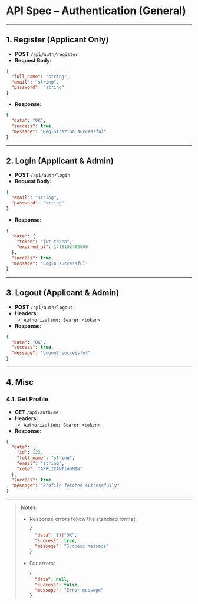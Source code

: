 # API Spec – Authentication (General)

---

## 1. Register (Applicant Only)
- **POST** `/api/auth/register`
- **Request Body:**
```json
{
  "full_name": "string",
  "email": "string",
  "password": "string"
}
```
- **Response:**
```json
{
  "data": "OK",
  "success": true,
  "message": "Registration successful"
}
```

---

## 2. Login (Applicant & Admin)
- **POST** `/api/auth/login`
- **Request Body:**
```json
{
  "email": "string",
  "password": "string"
}
```
- **Response:**
```json
{
  "data": {
    "token": "jwt-token",
    "expired_at": 1718102400000
  },
  "success": true,
  "message": "Login successful"
}
```

---

## 3. Logout (Applicant & Admin)

- **POST** `/api/auth/logout`
- **Headers:**
  - `Authorization: Bearer <token>`
- **Response:**
```json
{
  "data": "OK",
  "success": true,
  "message": "Logout successful"
}
```

---

## 4. Misc

### 4.1. Get Profile
- **GET** `/api/auth/me`
- **Headers:**
  - `Authorization: Bearer <token>`
- **Response:**
```json
{
  "data": {
    "id": 123,
    "full_name": "string",
    "email": "string",
    "role": "APPLICANT|ADMIN"
  },
  "success": true,
  "message": "Profile fetched successfully"
}
```

---

> **Notes:**
> - Response errors follow the standard format:
>   ```json
>   {
>     "data": {}|"OK",
>     "success": true,
>     "message": "Success message"
>   }
>   ```
> - For errors:
>   ```json
>   {
>     "data": null,
>     "success": false,
>     "message": "Error message"
>   }
>   ```
